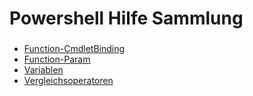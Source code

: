 # Powershell Hilfe Sammlung

### 

- [Function-CmdletBinding](https://github.com/dr-woitschek/spielkiste/blob/master/powershell/Hilfe/Function-CmdletBinding.md)
- [Function-Param](https://github.com/dr-woitschek/spielkiste/blob/master/powershell/Hilfe/Function-Param.md)
- [Variablen](https://github.com/dr-woitschek/spielkiste/blob/master/powershell/Hilfe/Variablen.md)
- [Vergleichsoperatoren](https://github.com/dr-woitschek/spielkiste/blob/master/powershell/Hilfe/Vergleichsoperatoren.md)
